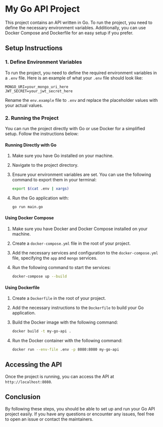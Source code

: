 # My Go API Project

This project contains an API written in Go. To run the project, you need to define the necessary environment variables. Additionally, you can use Docker Compose and Dockerfile for an easy setup if you prefer.

## Setup Instructions

### 1. Define Environment Variables

To run the project, you need to define the required environment variables in a `.env` file. Here is an example of what your `.env` file should look like:

```env
MONGO_URI=your_mongo_uri_here
JWT_SECRET=your_jwt_secret_here
```

Rename the `env.example` file to `.env` and replace the placeholder values with your actual values.

### 2. Running the Project

You can run the project directly with Go or use Docker for a simplified setup. Follow the instructions below:

#### Running Directly with Go

1. Make sure you have Go installed on your machine.
2. Navigate to the project directory.
3. Ensure your environment variables are set. You can use the following command to export them in your terminal:

    ```sh
    export $(cat .env | xargs)
    ```

4. Run the Go application with:

    ```sh
    go run main.go
    ```



#### Using Docker Compose

1. Make sure you have Docker and Docker Compose installed on your machine.
2. Create a `docker-compose.yml` file in the root of your project.
3. Add the necessary services and configuration to the `docker-compose.yml` file, specifying the `app` and `mongo` services.
4. Run the following command to start the services:

    ```sh
    docker-compose up --build
    ```



#### Using Dockerfile

1. Create a `Dockerfile` in the root of your project.
2. Add the necessary instructions to the `Dockerfile` to build your Go application.
3. Build the Docker image with the following command:

    ```sh
    docker build -t my-go-api .
    ```

4. Run the Docker container with the following command:

    ```sh
    docker run --env-file .env -p 8080:8080 my-go-api
    ```

## Accessing the API

Once the project is running, you can access the API at `http://localhost:8080`.

## Conclusion

By following these steps, you should be able to set up and run your Go API project easily. If you have any questions or encounter any issues, feel free to open an issue or contact the maintainers.

